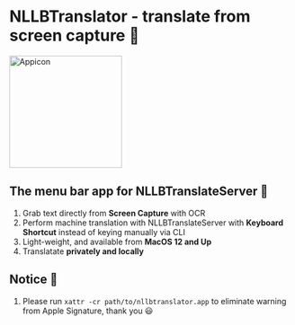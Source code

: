 # NLLBTranslator - translate from screen capture 🌟
<img width="200" alt="Appicon" src="https://github.com/user-attachments/assets/f5474dc8-5c59-461a-9a8f-d9f2f38e30ca" />

## The menu bar app for NLLBTranslateServer 💬
1. Grab text directly from **Screen Capture** with OCR 
2. Perform machine translation with NLLBTranslateServer with **Keyboard Shortcut** instead of keying manually via CLI
3. Light-weight, and available from **MacOS 12 and Up**
4. Translatate **privately and locally**

## Notice 🔔
1. Please run `xattr -cr path/to/nllbtranslator.app` to eliminate warning from Apple Signature, thank you 😃
